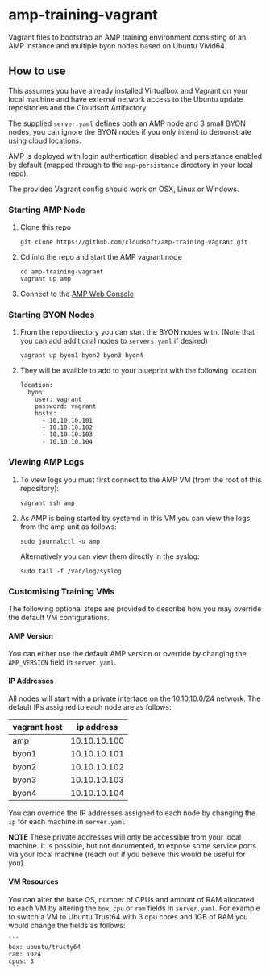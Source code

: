 # amp-training-vagrant
Vagrant files to bootstrap an AMP training environment consisting of an AMP instance and multiple byon nodes based on Ubuntu Vivid64.

## How to use

This assumes you have already installed Virtualbox and Vagrant on your local machine and have external network access to the Ubuntu update repositories and the Cloudsoft Artifactory.

The supplied `server.yaml` defines both an AMP node and 3 small BYON nodes, you can ignore the BYON nodes if you only intend to demonstrate using cloud locations.

AMP is deployed with login authentication disabled and persistance enabled by default (mapped through to the `amp-persistance` directory in your local repo).

The provided Vagrant config should work on OSX, Linux or Windows.

### Starting AMP Node

1. Clone this repo

    ```
    git clone https://github.com/cloudsoft/amp-training-vagrant.git
    ```

2. Cd into the repo and start the AMP vagrant node

    ```
    cd amp-training-vagrant
    vagrant up amp
    ```

3. Connect to the [AMP Web Console](http://10.10.10.100:8081/)

### Starting BYON Nodes

1. From the repo directory you can start the BYON nodes with. (Note that you can add additional nodes to `servers.yaml` if desired)

    ```
    vagrant up byon1 byon2 byon3 byon4
    ```

2. They will be availble to add to your blueprint with the following location

    ```
    location:
      byon:
        user: vagrant
        password: vagrant
        hosts:
          - 10.10.10.101
          - 10.10.10.102
          - 10.10.10.103
          - 10.10.10.104
    ````

### Viewing AMP Logs

1. To view logs you must first connect to the AMP VM (from the root of this repository):

    ```
    vagrant ssh amp
    ```

2. As AMP is being started by systemd in this VM you can view the logs from the amp unit as follows:

    ```
    sudo journalctl -u amp
    ```
    
    Alternatively you can view them directly in the syslog:

    ```
    sudo tail -f /var/log/syslog
    ```
 
### Customising Training VMs 
The following optional steps are provided to describe how you may override the default VM configurations.

#### AMP Version
You can either use the default AMP version or override by changing the `AMP_VERSION` field in `server.yaml`.

#### IP Addresses
All nodes will start with a private interface on the 10.10.10.0/24 network. The default IPs assigned to each node are as follows:

| vagrant host | ip address   |
| ------------ | ------------ |
| amp          | 10.10.10.100 |
| byon1        | 10.10.10.101 |
| byon2        | 10.10.10.102 |
| byon3        | 10.10.10.103 |
| byon4        | 10.10.10.104 |

You can override the IP addresses assigned to each node by changing the `ip` for each machine in `server.yaml`

**NOTE** These private addresses will only be accessible from your local machine. It is possible, but not documented, to expose some service ports via your local machine (reach out if you believe this would be useful for you).

#### VM Resources
You can alter the base OS, number of CPUs and amount of RAM allocated to each VM by altering the `box`, `cpu` or `ram` fields in `server.yaml`. For example to switch a VM to Ubuntu Trust64 with 3 cpu cores and 1GB of RAM you would change the fields as follows:

    ```
    box: ubuntu/trusty64
    ram: 1024
    cpus: 3
    ```
